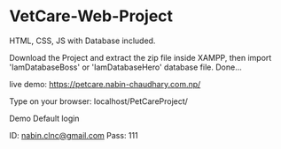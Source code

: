 # VetCare-Web-Project
HTML, CSS, JS with Database included.


Download the Project and extract the zip file inside XAMPP, then import 'IamDatabaseBoss' or 'IamDatabaseHero' database file.
Done...

live demo: https://petcare.nabin-chaudhary.com.np/

Type on your browser: localhost/PetCareProject/



Demo Default login

ID: nabin.clnc@gmail.com
Pass: 111
